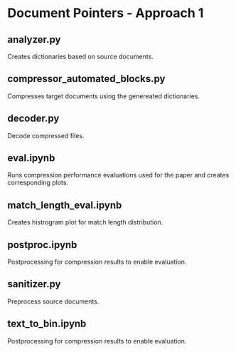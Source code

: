 # Document Pointers - Approach 1

## analyzer.py
Creates dictionaries based on source documents.

## compressor_automated_blocks.py
Compresses target documents using the genereated dictionaries.

## decoder.py
Decode compressed files.

## eval.ipynb
Runs compression performance evaluations used for the paper and creates corresponding plots.

## match_length_eval.ipynb
Creates histrogram plot for match length distribution.

## postproc.ipynb
Postprocessing for compression results to enable evaluation.

## sanitizer.py
Preprocess source documents.

## text_to_bin.ipynb
Postprocessing for compression results to enable evaluation.